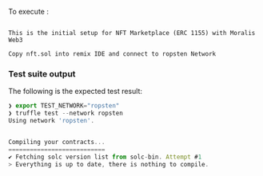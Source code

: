 To execute :

```

This is the initial setup for NFT Marketplace (ERC 1155) with Moralis Web3

Copy nft.sol into remix IDE and connect to ropsten Network
```

### Test suite output

The following is the expected test result:

```javascript
❯ export TEST_NETWORK="ropsten"
❯ truffle test --network ropsten
Using network 'ropsten'.


Compiling your contracts...
===========================
✔ Fetching solc version list from solc-bin. Attempt #1
> Everything is up to date, there is nothing to compile.
```
